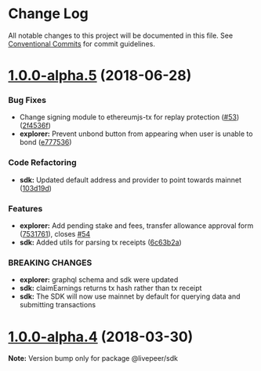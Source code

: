 # Change Log

All notable changes to this project will be documented in this file.
See [Conventional Commits](https://conventionalcommits.org) for commit guidelines.

<a name="1.0.0-alpha.5"></a>
# [1.0.0-alpha.5](https://github.com/livepeer/livepeerjs/compare/v1.0.0-alpha.4...v1.0.0-alpha.5) (2018-06-28)


### Bug Fixes

* Change signing module to ethereumjs-tx for replay protection ([#53](https://github.com/livepeer/livepeerjs/issues/53)) ([2f4536f](https://github.com/livepeer/livepeerjs/commit/2f4536f))
* **explorer:** Prevent unbond button from appearing when user is unable to bond ([e777536](https://github.com/livepeer/livepeerjs/commit/e777536))


### Code Refactoring

* **sdk:** Updated default address and provider to point towards mainnet ([103d19d](https://github.com/livepeer/livepeerjs/commit/103d19d))


### Features

* **explorer:** Add pending stake and fees, transfer allowance approval form ([7531761](https://github.com/livepeer/livepeerjs/commit/7531761)), closes [#54](https://github.com/livepeer/livepeerjs/issues/54)
* **sdk:** Added utils for parsing tx receipts ([6c63b2a](https://github.com/livepeer/livepeerjs/commit/6c63b2a))


### BREAKING CHANGES

* **explorer:** graphql schema and sdk were updated
* **sdk:** claimEarnings returns tx hash rather than tx receipt
* **sdk:** The SDK will now use mainnet by default for querying data and submitting
transactions




<a name="1.0.0-alpha.4"></a>
# [1.0.0-alpha.4](https://github.com/livepeer/livepeerjs/compare/v1.0.0-alpha.3...v1.0.0-alpha.4) (2018-03-30)




**Note:** Version bump only for package @livepeer/sdk
